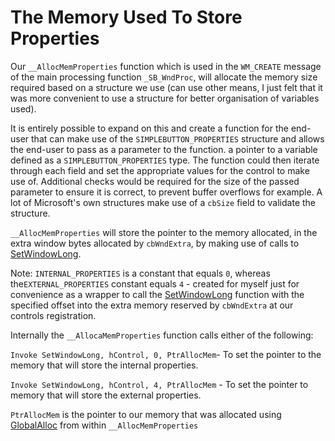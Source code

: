 # The Memory Used To Store Properties

Our `__AllocMemProperties` function which is used in the `WM_CREATE` message of the main processing function `_SB_WndProc`, will allocate the memory size required based on a structure we use \(can use other means, I just felt that it was more convenient to use a structure for better organisation of variables used\).

It is entirely possible to expand on this and create a function for the end-user that can make use of the `SIMPLEBUTTON_PROPERTIES` structure and allows the end-user to pass as a parameter to the function. a pointer to a variable defined as a `SIMPLEBUTTON_PROPERTIES` type. The function could then iterate through each field and set the appropriate values for the control to make use of. Additional checks would be required for the size of the passed parameter to ensure it is correct, to prevent buffer overflows for example. A lot of Microsoft's own structures make use of a `cbSize` field to validate the structure.

`__AllocMemProperties` will store the pointer to the memory allocated, in the extra window bytes allocated by `cbWndExtra`, by making use of calls to [SetWindowLong](https://msdn.microsoft.com/en-us/library/windows/desktop/ms633591%28v=vs.85%29.aspx).

Note: `INTERNAL_PROPERTIES` is a constant that equals `0`, whereas the`EXTERNAL_PROPERTIES` constant equals `4` - created for myself  just for convenience as a wrapper to call the [SetWindowLong](https://msdn.microsoft.com/en-us/library/windows/desktop/ms633591%28v=vs.85%29.aspx) function with the specified offset into the extra memory reserved by `cbWndExtra` at our controls registration.

Internally the `__AllocaMemProperties` function calls either of the following:

`Invoke SetWindowLong, hControl, 0, PtrAllocMem`-  To set the pointer to the memory that will store the internal properties.

`Invoke SetWindowLong, hControl, 4, PtrAllocMem` - To set the pointer to memory that will store the external properties.

`PtrAllocMem` is the pointer to our memory that was allocated using [GlobalAlloc](https://msdn.microsoft.com/en-us/library/windows/desktop/aa366574%28v=vs.85%29.aspx) from within `__AllocMemProperties`



